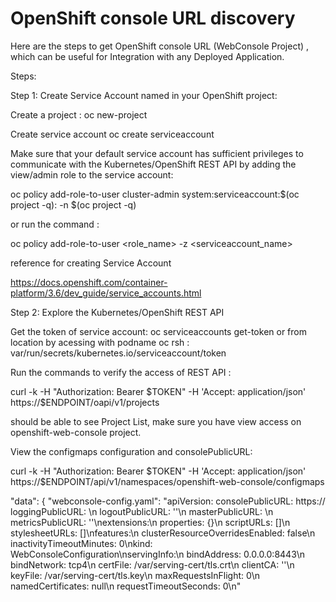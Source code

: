 OpenShift console URL discovery
===================

Here are the steps to get OpenShift console URL  (WebConsole Project) , which can be useful for Integration with any Deployed Application.

Steps:

Step 1: Create Service Account named in your OpenShift project:

Create a project : 
oc new-project <name-of-project>

Create service account 
oc create serviceaccount <name-of-service-account>

Make sure that your default service account has sufficient privileges to communicate with the Kubernetes/OpenShift REST API by adding the view/admin role to the service account:


oc policy add-role-to-user cluster-admin  system:serviceaccount:$(oc project -q):<name-of-service-account> -n $(oc project -q)

or run the command : 

oc policy add-role-to-user <role_name> -z <serviceaccount_name>

reference for creating Service Account

https://docs.openshift.com/container-platform/3.6/dev_guide/service_accounts.html



Step 2: Explore the Kubernetes/OpenShift REST API

Get the token of service account:
oc serviceaccounts get-token  <name-of-service-account>
or from location by acessing with podname  oc rsh <podname> : var/run/secrets/kubernetes.io/serviceaccount/token

Run the commands to verify the access of REST API :

curl -k     -H "Authorization: Bearer $TOKEN"     -H 'Accept: application/json'     https://$ENDPOINT/oapi/v1/projects

should be able to see Project List, make sure you have view access on openshift-web-console project.

View the configmaps configuration and consolePublicURL:

curl -k     -H "Authorization: Bearer $TOKEN"     -H 'Accept: application/json'     https://$ENDPOINT/api/v1/namespaces/openshift-web-console/configmaps

"data": {
        "webconsole-config.yaml": "apiVersion:   consolePublicURL: https://   loggingPublicURL: \n  logoutPublicURL: ''\n  masterPublicURL: \n  metricsPublicURL: ''\nextensions:\n  properties: {}\n  scriptURLs: []\n  stylesheetURLs: []\nfeatures:\n  clusterResourceOverridesEnabled: false\n  inactivityTimeoutMinutes: 0\nkind: WebConsoleConfiguration\nservingInfo:\n  bindAddress: 0.0.0.0:8443\n  bindNetwork: tcp4\n  certFile: /var/serving-cert/tls.crt\n  clientCA: ''\n  keyFile: /var/serving-cert/tls.key\n  maxRequestsInFlight: 0\n  namedCertificates: null\n  requestTimeoutSeconds: 0\n"
        
        
        
        








  
  






























